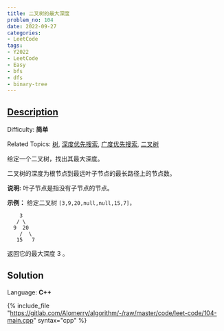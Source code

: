 ```yaml
---
title: 二叉树的最大深度
problem_no: 104
date: 2022-09-27
categories:
- LeetCode
tags:
- Y2022
- LeetCode
- Easy
- bfs
- dfs
- binary-tree
---
```


## [Description](https://leetcode.cn/problems/maximum-depth-of-binary-tree/)

Difficulty: **简单**

Related Topics: [树](https://leetcode.cn/tag/tree/), [深度优先搜索](https://leetcode.cn/tag/depth-first-search/), [广度优先搜索](https://leetcode.cn/tag/breadth-first-search/), [二叉树](https://leetcode.cn/tag/binary-tree/)


给定一个二叉树，找出其最大深度。

二叉树的深度为根节点到最远叶子节点的最长路径上的节点数。

**说明:** 叶子节点是指没有子节点的节点。

**示例：**
给定二叉树 `[3,9,20,null,null,15,7]`，

```
    3
   / \
  9  20
    /  \
   15   7
```

返回它的最大深度 3 。


## Solution

Language: **C++**

{% include_file "https://gitlab.com/Alomerry/algorithm/-/raw/master/code/leet-code/104-main.cpp" syntax="cpp" %}
